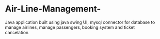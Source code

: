 # Air-Line-Management-
Java application built using java swing UI,  mysql connector for database to manage airlines, manage passengers, booking system and ticket cancelation. 
